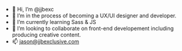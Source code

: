 - 👋 Hi, I’m @jjbexc
- 👀 I’m in the process of becoming a UX/UI designer and developer. 
- 🌱 I’m currently learning Sass & JS
- 💞️ I’m looking to collaborate on front-end developement including producing creative content.
- 📫 jason@jjbexclusive.com

<!---
watch me now
--->
